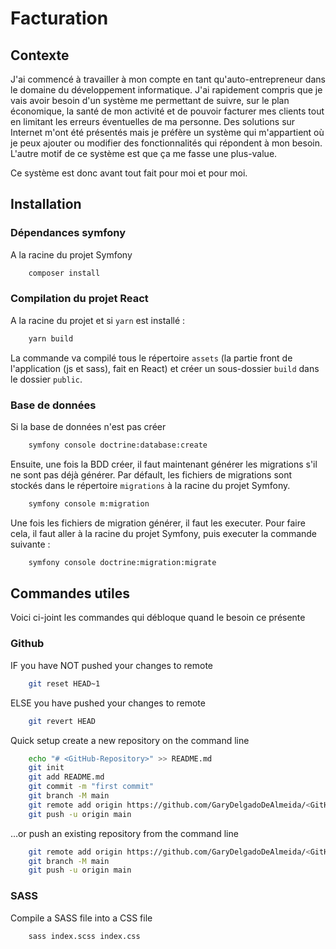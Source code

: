 # Facturation

## Contexte

J'ai commencé à travailler à mon compte en tant qu'auto-entrepreneur dans le domaine du développement informatique. J'ai rapidement compris que je vais avoir besoin d'un système me permettant de suivre, sur le plan économique, la santé de mon activité et de pouvoir facturer mes clients tout en limitant les erreurs éventuelles de ma personne. Des solutions sur Internet m'ont été présentés mais je préfère un système qui m'appartient où je peux ajouter ou modifier des fonctionnalités qui répondent à mon besoin. L'autre motif de ce système est que ça me fasse une plus-value.

Ce système est donc avant tout fait pour moi et pour moi.

## Installation

### Dépendances symfony

A la racine du projet Symfony
```bash
    composer install
```

### Compilation du projet React

A la racine du projet et si `yarn` est installé :
```bash
    yarn build
```

La commande va compilé tous le répertoire `assets` (la partie front de l'application (js et sass), fait en React) et créer un sous-dossier `build` dans le dossier `public`.

### Base de données

Si la base de données n'est pas créer
```bash
    symfony console doctrine:database:create
```

Ensuite, une fois la BDD créer, il faut maintenant générer les migrations s'il ne sont pas déjà générer. Par défault, les fichiers de migrations sont stockés dans le répertoire `migrations` à la racine du projet Symfony.
```bash
    symfony console m:migration
```

Une fois les fichiers de migration générer, il faut les executer. Pour faire cela, il faut aller à la racine du projet Symfony, puis executer la commande suivante :
```bash
    symfony console doctrine:migration:migrate
```

## Commandes utiles

Voici ci-joint les commandes qui débloque quand le besoin ce présente

### Github

IF you have NOT pushed your changes to remote
```bash
    git reset HEAD~1
```

ELSE you have pushed your changes to remote
```bash
    git revert HEAD
```

Quick setup create a new repository on the command line

```bash
    echo "# <GitHub-Repository>" >> README.md
    git init
    git add README.md
    git commit -m "first commit"
    git branch -M main
    git remote add origin https://github.com/GaryDelgadoDeAlmeida/<GitHub-Repository>.git
    git push -u origin main
```

…or push an existing repository from the command line
```bash
    git remote add origin https://github.com/GaryDelgadoDeAlmeida/<GitHub-Repository>.git
    git branch -M main
    git push -u origin main
```

### SASS

Compile a SASS file into a CSS file
```bash
    sass index.scss index.css
```